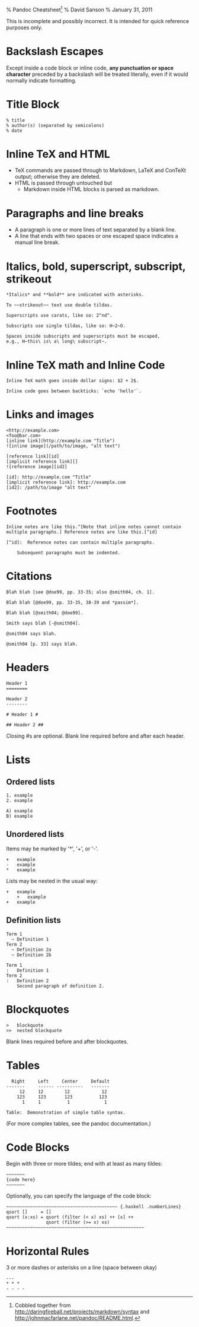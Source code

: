 % Pandoc Cheatsheet[^1]
% David Sanson
% January 31, 2011

This is incomplete and possibly incorrect. It is intended for quick reference purposes only.

# Backslash Escapes

Except inside a code block or inline code, **any punctuation or space
character** preceded by a backslash will be treated literally, even if
it would normally indicate formatting.

# Title Block

    % title
    % author(s) (separated by semicolons)
    % date

# Inline TeX and HTML

-   TeX commands are passed through to Markdown, LaTeX and ConTeXt
    output; otherwise they are deleted.
-   HTML is passed through untouched but
    -   Markdown inside HTML blocks is parsed as markdown.

# Paragraphs and line breaks

-   A paragraph is one or more lines of text separated by a blank line.
-   A line that ends with two spaces or one escaped space indicates a
    manual line break.

# Italics, bold, superscript, subscript, strikeout

    *Italics* and **bold** are indicated with asterisks. 
    
    To ~~strikeout~~ text use double tildas. 
    
    Superscripts use carats, like so: 2^nd^. 
    
    Subscripts use single tildas, like so: H~2~O. 
    
    Spaces inside subscripts and superscripts must be escaped, 
    e.g., H~this\ is\ a\ long\ subscript~.

# Inline TeX math and Inline Code

    Inline TeX math goes inside dollar signs: $2 + 2$. 
    
    Inline code goes between backticks: `echo 'hello'`.

# Links and images

    <http://example.com>
    <foo@bar.com>
    [inline link](http://example.com "Title")
    ![inline image](/path/to/image, "alt text")

    [reference link][id]
    [implicit reference link][]
    ![reference image][id2]

    [id]: http://example.com "Title"
    [implicit reference link]: http://example.com
    [id2]: /path/to/image "alt text"

# Footnotes

    Inline notes are like this.^[Note that inline notes cannot contain multiple paragraphs.] Reference notes are like this.[^id]

    [^id]:  Reference notes can contain multiple paragraphs.

        Subsequent paragraphs must be indented.

# Citations

    Blah blah [see @doe99, pp. 33-35; also @smith04, ch. 1].

    Blah blah [@doe99, pp. 33-35, 38-39 and *passim*].

    Blah blah [@smith04; @doe99].

    Smith says blah [-@smith04].

    @smith04 says blah.

    @smith04 [p. 33] says blah.

# Headers

    Header 1
    ========

    Header 2
    --------

    # Header 1 #

    ## Header 2 ##

Closing \#s are optional. Blank line required before and after each
header.

# Lists

## Ordered lists

    1. example
    2. example

    A) example
    B) example

## Unordered lists

Items may be marked by '\*', '+', or '-'.

    +   example
    -   example
    *   example

Lists may be nested in the usual way:

    +   example
        +   example
    +   example

## Definition lists

    Term 1
      ~ Definition 1
    Term 2
      ~ Definition 2a
      ~ Definition 2b

    Term 1
    :   Definition 1
    Term 2
    :   Definition 2
        Second paragraph of definition 2.

# Blockquotes

    >   blockquote
    >>  nested blockquote

Blank lines required before and after blockquotes.

# Tables

      Right     Left     Center     Default
    -------     ------ ----------   -------
         12     12        12            12
        123     123       123          123
          1     1          1             1

    Table:  Demonstration of simple table syntax.

(For more complex tables, see the pandoc documentation.)

# Code Blocks

Begin with three or more tildes; end with at least as many tildes:

    ~~~~~~~
    {code here}
    ~~~~~~~

Optionally, you can specify the language of the code block:

    ~~~~~~~~~~~~~~~~~~~~~~~~~~~~~~~~~~~~~~~~~~ {.haskell .numberLines}
    qsort []     = []
    qsort (x:xs) = qsort (filter (< x) xs) ++ [x] ++
                   qsort (filter (>= x) xs) 
    ~~~~~~~~~~~~~~~~~~~~~~~~~~~~~~~~~~~~~~~~~~~~~~~~~~~~

# Horizontal Rules

3 or more dashes or asterisks on a line (space between okay)

    ---
    * * *
    - - - -

[^1]: Cobbled together from
    <http://daringfireball.net/projects/markdown/syntax> and
    <http://johnmacfarlane.net/pandoc/README.html>.

  [`http://daringfireball.net/projects/markdown/syntax`{.url}]: http://daringfireball.net/projects/markdown/syntax
  [`http://johnmacfarlane.net/pandoc/README.html`{.url}]: http://johnmacfarlane.net/pandoc/README.html
